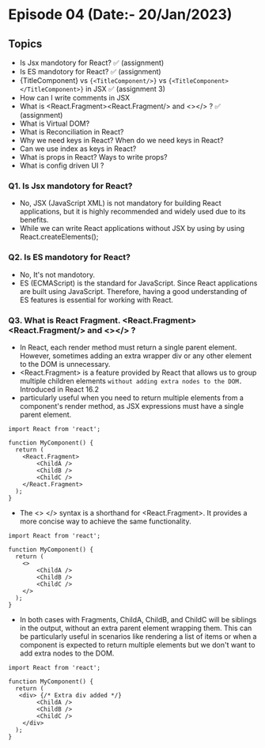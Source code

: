 # Episode 04 (Date:- 20/Jan/2023)

## Topics
- Is Jsx mandotory for React?                               ✅ (assignment)
- Is ES mandotory for React?                                ✅ (assignment)
- {TitleComponent} vs `{<TitleComponent/>}` vs `{<TitleComponent></TitleComponent>}` in JSX     ✅ (assignment 3)
- How can I write comments in JSX       
- What is <React.Fragment><React.Fragment/> and <></> ?     ✅ (assignment)
- What is Virtual DOM?
- What is Reconciliation in React?
- Why we need keys in React? When do we need keys in React?
- Can we use index as keys in React?
- What is props in React? Ways to write props?
- What is config driven UI ?


### Q1. Is Jsx mandotory for React?
- No, JSX (JavaScript XML) is not mandatory for building React applications, but it is highly recommended and widely used due to its benefits.
- While we can write React applications without JSX by using by using React.createElements();


### Q2. Is ES mandotory for React?
- No, It's not mandotory.
- ES (ECMAScript) is the standard for JavaScript. Since React applications are built using JavaScript. Therefore, having a good understanding of ES features is essential for working with React. 

### Q3. What is React Fragment. <React.Fragment><React.Fragment/> and <></> ?
- In React, each render method must return a single parent element. However, sometimes adding an extra wrapper div or any other element to the DOM is unnecessary.
- <React.Fragment> is a feature provided by React that allows us to group multiple children elements `without adding extra nodes to the DOM.` Introduced in React 16.2
- particularly useful when you need to return multiple elements from a component's render method, as JSX expressions must have a single parent element.

```
import React from 'react';

function MyComponent() {
  return (
    <React.Fragment>
        <ChildA />
        <ChildB />
        <ChildC />
    </React.Fragment>
  );
}
```

- The <> </> syntax is a shorthand for <React.Fragment>. It provides a more concise way to achieve the same functionality.
```
import React from 'react';

function MyComponent() {
  return (
    <>
        <ChildA />
        <ChildB />
        <ChildC />
    </>
  );
}
```

- In both cases with Fragments, ChildA, ChildB, and ChildC will be siblings in the output, without an extra parent element wrapping them. This can be particularly useful in scenarios like rendering a list of items or when a component is expected to return multiple elements but we don't want to add extra nodes to the DOM.


```
import React from 'react';

function MyComponent() {
  return (
   <div> {/* Extra div added */}
        <ChildA />
        <ChildB />
        <ChildC />
    </div>
  );
}
```